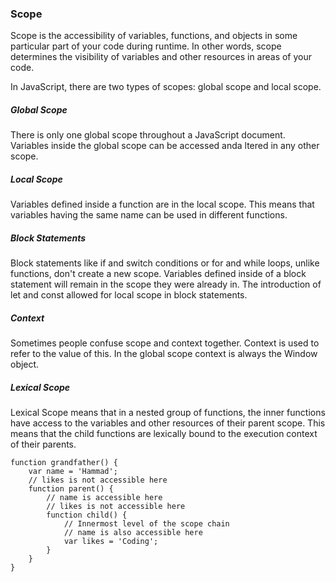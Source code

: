 ### Scope

Scope is the accessibility of variables, functions, and objects in some particular part of your code during runtime. In other words, scope determines the visibility of variables and other resources in areas of your code.

In JavaScript, there are two types of scopes: global scope and local scope. 

##### Global Scope

There is only one global scope throughout a JavaScript document. Variables inside the global scope can be accessed anda ltered in any other scope.

##### Local Scope

Variables defined inside a function are in the local scope. This means that variables having the same name can be used in different functions.

##### Block Statements

Block statements like if and switch conditions or for and while loops, unlike functions, don't create a new scope. Variables defined inside of a block statement will remain in the scope they were already in. The introduction of let and const allowed for local scope in block statements.

##### Context

Sometimes people confuse scope and context together. Context is used to refer to the value of this. In the global scope context is always the Window object.

##### Lexical Scope

Lexical Scope means that in a nested group of functions, the inner functions have access to the variables and other resources of their parent scope. This means that the child functions are lexically bound to the execution context of their parents.

```
function grandfather() {
    var name = 'Hammad';
    // likes is not accessible here
    function parent() {
        // name is accessible here
        // likes is not accessible here
        function child() {
            // Innermost level of the scope chain
            // name is also accessible here
            var likes = 'Coding';
        }
    }
}
```